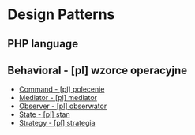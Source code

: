 # Design Patterns
## PHP language

## Behavioral - [pl] wzorce operacyjne
- [Command - [pl] polecenie](http://sandbox.onlinephpfunctions.com/code/500746dd4e1d81f2fd0fb5f472e8e441d4deeef2)
- [Mediator - [pl] mediator](http://sandbox.onlinephpfunctions.com/code/cd1871b04c429874387453a2dab878da1584a3c6)
- [Observer - [pl] obserwator](http://sandbox.onlinephpfunctions.com/code/91caf7e2b9ba8d7ba07134039abcbf605a2ba011)
- [State - [pl] stan](http://sandbox.onlinephpfunctions.com/code/2f89e4abb7053b40e2b72104c92dc5defb80bbd2)
- [Strategy - [pl] strategia](http://sandbox.onlinephpfunctions.com/code/a61f2116ff7c4e578a0f9ace3ce1d8f2815c49f9)
